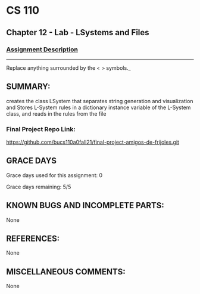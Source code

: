 # CS 110
## Chapter 12 - Lab - LSystems and Files

### [Assignment Description](https://docs.google.com/document/d/1J-Aem9ALl1AmxHVftqFN1aS3W870QQiHxNbB2cqk_bY/edit?usp=sharing)

***
Replace anything surrounded by the `< >` symbols._

## SUMMARY:
 creates the class LSystem that separates string generation and visualization and Stores L-System rules in a dictionary instance variable of the L-System class, and reads in the rules from the file

### Final Project Repo Link:
https://github.com/bucs110a0fall21/final-project-amigos-de-frijoles.git

## GRACE DAYS
Grace days used for this assignment: 0

Grace days remaining: 5/5

## KNOWN BUGS AND INCOMPLETE PARTS:
 None

## REFERENCES:
 None

## MISCELLANEOUS COMMENTS:
 None
